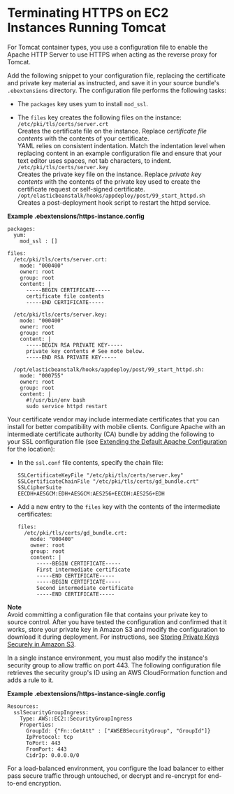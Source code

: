 # Terminating HTTPS on EC2 Instances Running Tomcat<a name="https-singleinstance-tomcat"></a>

For Tomcat container types, you use a configuration file to enable the Apache HTTP Server to use HTTPS when acting as the reverse proxy for Tomcat\.

Add the following snippet to your configuration file, replacing the certificate and private key material as instructed, and save it in your source bundle's `.ebextensions` directory\. The configuration file performs the following tasks:

+ The `packages` key uses yum to install `mod_ssl`\.

+ The `files` key creates the following files on the instance:  
`/etc/pki/tls/certs/server.crt`  
Creates the certificate file on the instance\. Replace *certificate file contents* with the contents of your certificate\.  
YAML relies on consistent indentation\. Match the indentation level when replacing content in an example configuration file and ensure that your text editor uses spaces, not tab characters, to indent\.  
`/etc/pki/tls/certs/server.key`  
Creates the private key file on the instance\. Replace *private key contents* with the contents of the private key used to create the certificate request or self\-signed certificate\.   
`/opt/elasticbeanstalk/hooks/appdeploy/post/99_start_httpd.sh`  
Creates a post\-deployment hook script to restart the httpd service\.

**Example \.ebextensions/https\-instance\.config**  

```
packages:
  yum:
    mod_ssl : []
    
files:
  /etc/pki/tls/certs/server.crt:
    mode: "000400"
    owner: root
    group: root
    content: |
      -----BEGIN CERTIFICATE-----
      certificate file contents
      -----END CERTIFICATE-----
      
  /etc/pki/tls/certs/server.key:
    mode: "000400"
    owner: root
    group: root
    content: |
      -----BEGIN RSA PRIVATE KEY-----
      private key contents # See note below.
      -----END RSA PRIVATE KEY-----

  /opt/elasticbeanstalk/hooks/appdeploy/post/99_start_httpd.sh:
    mode: "000755"
    owner: root
    group: root
    content: |
      #!/usr/bin/env bash
      sudo service httpd restart
```

Your certificate vendor may include intermediate certificates that you can install for better compatibility with mobile clients\. Configure Apache with an intermediate certificate authority \(CA\) bundle by adding the following to your SSL configuration file \(see [Extending the Default Apache Configuration](java-tomcat-proxy.md#java-tomcat-proxy-apache) for the location\):

+ In the `ssl.conf` file contents, specify the chain file:

  ```
  SSLCertificateKeyFile "/etc/pki/tls/certs/server.key"
  SSLCertificateChainFile "/etc/pki/tls/certs/gd_bundle.crt"
  SSLCipherSuite        EECDH+AESGCM:EDH+AESGCM:AES256+EECDH:AES256+EDH
  ```

+ Add a new entry to the `files` key with the contents of the intermediate certificates:

  ```
  files:
    /etc/pki/tls/certs/gd_bundle.crt:
      mode: "000400"
      owner: root
      group: root
      content: |
        -----BEGIN CERTIFICATE-----
        First intermediate certificate
        -----END CERTIFICATE-----
        -----BEGIN CERTIFICATE-----
        Second intermediate certificate
        -----END CERTIFICATE-----
  ```

**Note**  
Avoid committing a configuration file that contains your private key to source control\. After you have tested the configuration and confirmed that it works, store your private key in Amazon S3 and modify the configuration to download it during deployment\. For instructions, see [Storing Private Keys Securely in Amazon S3](https-storingprivatekeys.md)\.

In a single instance environment, you must also modify the instance's security group to allow traffic on port 443\. The following configuration file retrieves the security group's ID using an AWS CloudFormation function and adds a rule to it\.

**Example \.ebextensions/https\-instance\-single\.config**  

```
Resources:
  sslSecurityGroupIngress: 
    Type: AWS::EC2::SecurityGroupIngress
    Properties:
      GroupId: {"Fn::GetAtt" : ["AWSEBSecurityGroup", "GroupId"]}
      IpProtocol: tcp
      ToPort: 443
      FromPort: 443
      CidrIp: 0.0.0.0/0
```

For a load\-balanced environment, you configure the load balancer to either pass secure traffic through untouched, or decrypt and re\-encrypt for end\-to\-end encryption\.
